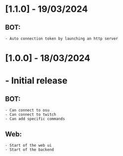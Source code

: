 # [1.1.0] - 19/03/2024
## BOT:
    - Auto connection token by launching an http server

# [1.0.0] - 18/03/2024
# - Initial release
## BOT:
    - Can connect to osu
    - Can connect to twitch
    - Can add specific commands

## Web:
    - Start of the web ui
    - Start of the backend